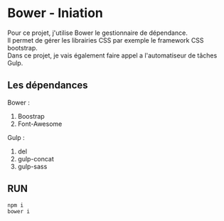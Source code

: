 # Bower - Iniation

Pour ce projet, j'utilise Bower le gestionnaire de dépendance.<br/>  Il permet de gérer les librairies CSS par exemple le framework CSS bootstrap.<br/> 
Dans ce projet, je vais également faire appel a l'automatiseur de tâches Gulp.

## Les dépendances


Bower :<br/>
1. Boostrap
2. Font-Awesome

Gulp :<br/>
1. del
2. gulp-concat
3. gulp-sass

## RUN


````
npm i 
bower i
````

